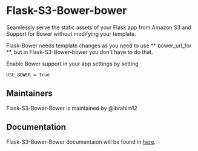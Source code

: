 Flask-S3-Bower-bower
========

Seamlessly serve the static assets of your Flask app from Amazon S3 and Support for Bower without modifying your template.

Flask-Bower needs template changes as you need to use ** bower_url_for **, but in Flask-S3-Bower-bower you don't have to do that. 

Enable Bower support in your app settings by setting 

```
USE_BOWER = True

```

Maintainers
-----------

Flask-S3-Bower-Bower is maintained by @ibrahim12

Documentation
-------------
Flask-S3-Bower-Bower documentaion will be found in [here](https://flask-s3-bower.readthedocs.org/en/latest/).